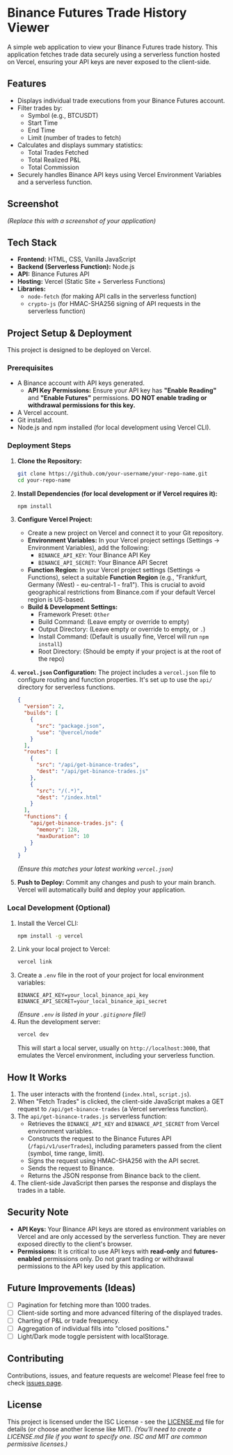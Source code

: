 # Binance Futures Trade History Viewer

A simple web application to view your Binance Futures trade history. This application fetches trade data securely using a serverless function hosted on Vercel, ensuring your API keys are never exposed to the client-side.

## Features

*   Displays individual trade executions from your Binance Futures account.
*   Filter trades by:
    *   Symbol (e.g., BTCUSDT)
    *   Start Time
    *   End Time
    *   Limit (number of trades to fetch)
*   Calculates and displays summary statistics:
    *   Total Trades Fetched
    *   Total Realized P&L
    *   Total Commission
*   Securely handles Binance API keys using Vercel Environment Variables and a serverless function.

## Screenshot

<!--
  TODO: Add a screenshot of your application here!
  You can drag and drop an image into GitHub's editor or use markdown:
  ![App Screenshot](path/to/your/screenshot.png)
-->
*(Replace this with a screenshot of your application)*

## Tech Stack

*   **Frontend:** HTML, CSS, Vanilla JavaScript
*   **Backend (Serverless Function):** Node.js
*   **API:** Binance Futures API
*   **Hosting:** Vercel (Static Site + Serverless Functions)
*   **Libraries:**
    *   `node-fetch` (for making API calls in the serverless function)
    *   `crypto-js` (for HMAC-SHA256 signing of API requests in the serverless function)

## Project Setup & Deployment

This project is designed to be deployed on Vercel.

### Prerequisites

*   A Binance account with API keys generated.
    *   **API Key Permissions:** Ensure your API key has **"Enable Reading"** and **"Enable Futures"** permissions. **DO NOT enable trading or withdrawal permissions for this key.**
*   A Vercel account.
*   Git installed.
*   Node.js and npm installed (for local development using Vercel CLI).

### Deployment Steps

1.  **Clone the Repository:**
    ```bash
    git clone https://github.com/your-username/your-repo-name.git
    cd your-repo-name
    ```

2.  **Install Dependencies (for local development or if Vercel requires it):**
    ```bash
    npm install
    ```

3.  **Configure Vercel Project:**
    *   Create a new project on Vercel and connect it to your Git repository.
    *   **Environment Variables:** In your Vercel project settings (Settings -> Environment Variables), add the following:
        *   `BINANCE_API_KEY`: Your Binance API Key
        *   `BINANCE_API_SECRET`: Your Binance API Secret
    *   **Function Region:** In your Vercel project settings (Settings -> Functions), select a suitable **Function Region** (e.g., "Frankfurt, Germany (West) - eu-central-1 - fra1"). This is crucial to avoid geographical restrictions from Binance.com if your default Vercel region is US-based.
    *   **Build & Development Settings:**
        *   Framework Preset: `Other`
        *   Build Command: (Leave empty or override to empty)
        *   Output Directory: (Leave empty or override to empty, or `.`)
        *   Install Command: (Default is usually fine, Vercel will run `npm install`)
        *   Root Directory: (Should be empty if your project is at the root of the repo)

4.  **`vercel.json` Configuration:**
    The project includes a `vercel.json` file to configure routing and function properties. It's set up to use the `api/` directory for serverless functions.

    ```json
    {
      "version": 2,
      "builds": [
        {
          "src": "package.json",
          "use": "@vercel/node"
        }
      ],
      "routes": [
        {
          "src": "/api/get-binance-trades",
          "dest": "/api/get-binance-trades.js"
        },
        {
          "src": "/(.*)",
          "dest": "/index.html"
        }
      ],
      "functions": {
        "api/get-binance-trades.js": {
          "memory": 128,
          "maxDuration": 10
        }
      }
    }
    ```
    *(Ensure this matches your latest working `vercel.json`)*

5.  **Push to Deploy:**
    Commit any changes and push to your main branch. Vercel will automatically build and deploy your application.

### Local Development (Optional)

1.  Install the Vercel CLI:
    ```bash
    npm install -g vercel
    ```
2.  Link your local project to Vercel:
    ```bash
    vercel link
    ```
3.  Create a `.env` file in the root of your project for local environment variables:
    ```
    BINANCE_API_KEY=your_local_binance_api_key
    BINANCE_API_SECRET=your_local_binance_api_secret
    ```
    *(Ensure `.env` is listed in your `.gitignore` file!)*
4.  Run the development server:
    ```bash
    vercel dev
    ```
    This will start a local server, usually on `http://localhost:3000`, that emulates the Vercel environment, including your serverless function.

## How It Works

1.  The user interacts with the frontend (`index.html`, `script.js`).
2.  When "Fetch Trades" is clicked, the client-side JavaScript makes a GET request to `/api/get-binance-trades` (a Vercel serverless function).
3.  The `api/get-binance-trades.js` serverless function:
    *   Retrieves the `BINANCE_API_KEY` and `BINANCE_API_SECRET` from Vercel environment variables.
    *   Constructs the request to the Binance Futures API (`/fapi/v1/userTrades`), including parameters passed from the client (symbol, time range, limit).
    *   Signs the request using HMAC-SHA256 with the API secret.
    *   Sends the request to Binance.
    *   Returns the JSON response from Binance back to the client.
4.  The client-side JavaScript then parses the response and displays the trades in a table.

## Security Note

*   **API Keys:** Your Binance API keys are stored as environment variables on Vercel and are only accessed by the serverless function. They are never exposed directly to the client's browser.
*   **Permissions:** It is critical to use API keys with **read-only** and **futures-enabled** permissions only. Do not grant trading or withdrawal permissions to the API key used by this application.

## Future Improvements (Ideas)

*   [ ] Pagination for fetching more than 1000 trades.
*   [ ] Client-side sorting and more advanced filtering of the displayed trades.
*   [ ] Charting of P&L or trade frequency.
*   [ ] Aggregation of individual fills into "closed positions."
*   [ ] Light/Dark mode toggle persistent with localStorage.

## Contributing

Contributions, issues, and feature requests are welcome! Please feel free to check [issues page](https://github.com/your-username/your-repo-name/issues).

## License

This project is licensed under the ISC License - see the [LICENSE.md](LICENSE.md) file for details (or choose another license like MIT).
*(You'll need to create a LICENSE.md file if you want to specify one. ISC and MIT are common permissive licenses.)*